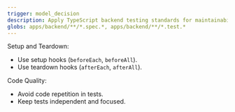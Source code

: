 ```yaml
---
trigger: model_decision
description: Apply TypeScript backend testing standards for maintainability and reliability WHEN writing TypeScript backend tests. Focus on setup/teardown hooks and avoiding repetition.
globs: apps/backend/**/*.spec.*, apps/backend/**/*.test.*
---
```


Setup and Teardown:
- Use setup hooks (`beforeEach`, `beforeAll`).
- Use teardown hooks (`afterEach`, `afterAll`).

Code Quality:
- Avoid code repetition in tests.
- Keep tests independent and focused.